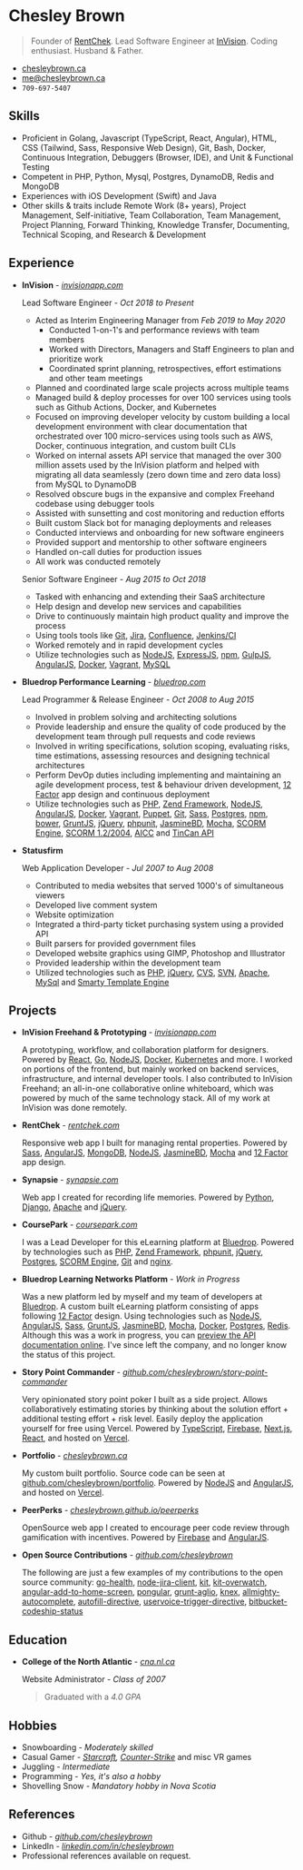 Chesley Brown
======
> Founder of [RentChek](https://rentchek.com). Lead Software Engineer at [InVision](https://www.invisionapp.com). Coding enthusiast. Husband & Father.

- [chesleybrown.ca](https://chesleybrown.ca)
- [me@chesleybrown.ca](mailto:me@chesleybrown.ca)
- `709-697-5407`


## Skills

- Proficient in Golang, Javascript (TypeScript, React, Angular), HTML, CSS (Tailwind, Sass, Responsive Web Design), Git, Bash, Docker, Continuous Integration, Debuggers (Browser, IDE), and Unit & Functional Testing
- Competent in PHP, Python, Mysql, Postgres, DynamoDB, Redis and MongoDB
- Experiences with iOS Development (Swift) and Java
- Other skills & traits include Remote Work (8+ years), Project Management, Self-initiative, Team Collaboration, Team Management, Project Planning, Forward Thinking, Knowledge Transfer, Documenting, Technical Scoping, and Research & Development


## Experience

- **InVision** - _[invisionapp.com](https://invisionapp.com)_

	Lead Software Engineer - _Oct 2018 to Present_

	- Acted as Interim Engineering Manager from _Feb 2019 to May 2020_
	  - Conducted 1-on-1's and performance reviews with team members
	  - Worked with Directors, Managers and Staff Engineers to plan and prioritize work
	  - Coordinated sprint planning, retrospectives, effort estimations and other team meetings
	- Planned and coordinated large scale projects across multiple teams
	- Managed build & deploy processes for over 100 services using tools such as Github Actions, Docker, and Kubernetes
	- Focused on improving developer velocity by custom building a local development environment with clear documentation that orchestrated over 100 micro-services using tools such as AWS, Docker, continuous integration, and custom built CLIs
	- Worked on internal assets API service that managed the over 300 million assets used by the InVision platform and helped with migrating all data seamlessly (zero down time and zero data loss) from MySQL to DynamoDB
	- Resolved obscure bugs in the expansive and complex Freehand codebase using debugger tools
	- Assisted with sunsetting and cost monitoring and reduction efforts
	- Built custom Slack bot for managing deployments and releases
	- Conducted interviews and onboarding for new software engineers
	- Provided support and mentorship to other software engineers
	- Handled on-call duties for production issues
	- All work was conducted remotely

	Senior Software Engineer - _Aug 2015 to Oct 2018_

	- Tasked with enhancing and extending their SaaS architecture
	- Help design and develop new services and capabilities
	- Drive to continuously maintain high product quality and improve the process
	- Using tools tools like [Git](https://git-scm.com), [Jira](https://www.atlassian.com/software/jira), [Confluence](https://confluence.atlassian.com), [Jenkins/CI](https://jenkins-ci.org)
	- Worked remotely and in rapid development cycles
	- Utilize technologies such as [NodeJS](https://nodejs.org), [ExpressJS](https://expressjs.com), [npm](https://www.npmjs.org), [GulpJS](https://gulpjs.com), [AngularJS](https://angularjs.org), [Docker](https://www.docker.com), [Vagrant](https://www.vagrantup.com), [MySQL](https://www.mysql.com)

- **Bluedrop Performance Learning** - _[bluedrop.com](https://www.bluedrop.com)_

	Lead Programmer & Release Engineer - _Oct 2008 to Aug 2015_

	- Involved in problem solving and architecting solutions
	- Provide leadership and ensure the quality of code produced by the development team through pull requests and code reviews
	- Involved in writing specifications, solution scoping, evaluating risks, time estimations, assessing resources and designing technical architectures
	- Perform DevOp duties including implementing and maintaining an agile development process, test & behaviour driven development, [12 Factor](https://12factor.net) app design and continuous deployment
	- Utilize technologies such as [PHP](https://php.net), [Zend Framework](https://framework.zend.com), [NodeJS](https://nodejs.org), [AngularJS](https://angularjs.org), [Docker](https://docker.io), [Vagrant](https://www.vagrantup.com), [Puppet](https://puppetlabs.com), [Git](https://git-scm.com), [Sass](https://sass-lang.com), [Postgres](https://www.postgresql.org), [npm](https://www.npmjs.org), [bower](https://bower.io), [GruntJS](https://gruntjs.com), [jQuery](https://jquery.com), [phpunit](https://phpunit.de), [JasmineBD](https://jasmine.github.io), [Mocha](https://mochajs.org), [SCORM Engine](https://scorm.com/engine), [SCORM 1.2/2004](https://en.wikipedia.org/wiki/Sharable_Content_Object_Reference_Model), [AICC](https://en.wikipedia.org/wiki/Aviation_Industry_Computer-Based_Training_Committee) and [TinCan API](https://tincanapi.com)

- **Statusfirm**

	Web Application Developer - _Jul 2007 to Aug 2008_

	- Contributed to media websites that served 1000's of simultaneous viewers
	- Developed live comment system
	- Website optimization
	- Integrated a third-party ticket purchasing system using a provided API
	- Built parsers for provided government files
	- Developed website graphics using GIMP, Photoshop and Illustrator
	- Provided leadership within the development team
	- Utilized technologies such as [PHP](https://php.net), [jQuery](https://jquery.com), [CVS](https://www.nongnu.org/cvs/), [SVN](https://subversion.apache.org), [Apache](https://httpd.apache.org), [MySql](https://www.mysql.com) and [Smarty Template Engine](https://www.smarty.net)


## Projects

- **InVision Freehand & Prototyping** - _[invisionapp.com](https://invisionapp.com)_

	A prototyping, workflow, and collaboration platform for designers. Powered by [React](https://react.dev), [Go](https://go.dev), [NodeJS](https://nodejs.org), [Docker](https://www.docker.com), [Kubernetes](https://kubernetes.io) and more. I worked on portions of the frontend, but mainly worked on backend services, infrastructure, and internal developer tools. I also contributed to InVision Freehand; an all-in-one collaborative online whiteboard, which was powered by much of the same technology stack. All of my work at InVision was done remotely.

- **RentChek** - _[rentchek.com](https://rentchek.com)_

	Responsive web app I built for managing rental properties. Powered by [Sass](https://sass-lang.com), [AngularJS](https://angularjs.org), [MongoDB](https://mongodb.org), [NodeJS](https://nodejs.org), [JasmineBD](https://jasmine.github.io), [Mocha](https://mochajs.org) and [12 Factor](https://12factor.net) app design.

- **Synapsie** - _[synapsie.com](https://github.com/chesleybrown/synapsie)_

	Web app I created for recording life memories. Powered by [Python](https://www.python.org), [Django](https://www.djangoproject.com), [Apache](https://httpd.apache.org) and [jQuery](https://jquery.com).

- **CoursePark** - _[coursepark.com](https://www.coursepark.com)_

	I was a Lead Developer for this eLearning platform at [Bluedrop](https://www.bluedrop.com). Powered by technologies such as [PHP](https://php.net), [Zend Framework](https://framework.zend.com), [phpunit](https://phpunit.de), [jQuery](https://jquery.com), [Postgres](https://www.postgresql.org), [SCORM Engine](https://scorm.com/engine), [Git](https://git-scm.com) and [nginx](https://nginx.org).

- **Bluedrop Learning Networks Platform** - _Work in Progress_

	Was a new platform led by myself and my team of developers at [Bluedrop](https://www.bluedrop.com). A custom built eLearning platform consisting of apps following [12 Factor](https://12factor.net) design. Using technologies such as [NodeJS](https://nodejs.org), [AngularJS](https://angularjs.org), [Sass](https://sass-lang.com), [GruntJS](https://gruntjs.com), [JasmineBD](https://jasmine.github.io), [Mocha](https://mochajs.org), [Docker](https://docker.io), [Postgres](https://www.postgresql.org), [Redis](https://redis.io). Although this was a work in progress, you can [preview the API documentation online](https://bln-docs.coursepark.com). I've since left the company, and no longer know the status of this project.

- **Story Point Commander** - _[github.com/chesleybrown/story-point-commander](https://github.com/chesleybrown/story-point-commander)_

	Very opinionated story point poker I built as a side project. Allows collaboratively estimating stories by thinking about the solution effort + additional testing effort + risk level. Easily deploy the application yourself for free using Vercel. Powered by [TypeScript](https://www.typescriptlang.org), [Firebase](https://firebase.google.com), [Next.js](https://nextjs.org), [React](https://react.dev), and hosted on [Vercel](https://vercel.com).

- **Portfolio** - _[chesleybrown.ca](https://chesleybrown.ca)_

	My custom built portfolio. Source code can be seen at [github.com/chesleybrown/portfolio](https://github.com/chesleybrown/portfolio). Powered by [NodeJS](https://nodejs.org) and [AngularJS](https://angularjs.org), and hosted on [Vercel](https://vercel.com).

- **PeerPerks** - _[chesleybrown.github.io/peerperks](https://chesleybrown.github.io/peerperks/)_

	OpenSource web app I created to encourage peer code review through gamification with incentives. Powered by [Firebase](https://firebase.com) and [AngularJS](https://angularjs.org).

- **Open Source Contributions** - _[github.com/chesleybrown](https://github.com/chesleybrown)_

	The following are just a few examples of my contributions to the open source community:
	[go-health](https://github.com/InVisionApp/go-health), [node-jira-client](https://github.com/jira-node/node-jira-client), [kit](https://github.com/InVisionApp/kit), [kit-overwatch](https://github.com/InVisionApp/kit-overwatch), [angular-add-to-home-screen](https://github.com/austinpray/angular-add-to-home-screen), [pongular](https://github.com/FungusHumungus/pongular), [grunt-aglio](https://github.com/arbus/grunt-aglio), [knex](https://github.com/tgriesser/knex), [allmighty-autocomplete](https://github.com/JustGoscha/allmighty-autocomplete), [autofill-directive](https://github.com/chesleybrown/autofill-directive), [uservoice-trigger-directive](https://github.com/chesleybrown/uservoice-trigger-directive), [bitbucket-codeship-status](https://github.com/chesleybrown/bitbucket-codeship-status)


## Education

- **College of the North Atlantic** - _[cna.nl.ca](https://www.cna.nl.ca)_

	Website Administrator - _Class of 2007_
	> Graduated with a _4.0 GPA_


## Hobbies

- Snowboarding - _Moderately skilled_
- Casual Gamer - _[Starcraft](https://starcraft2.com), [Counter-Strike](https://blog.counter-strike.net)_ and misc VR games
- Juggling - _Intermediate_
- Programming - _Yes, it's also a hobby_
- Shovelling Snow - _Mandatory hobby in Nova Scotia_

## References

- Github - _[github.com/chesleybrown](https://github.com/chesleybrown)_
- LinkedIn - _[linkedin.com/in/chesleybrown](https://www.linkedin.com/in/chesleybrown)_
- Professional references available on request.
